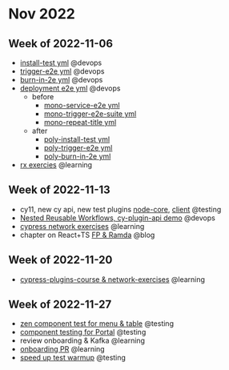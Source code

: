 # Nov 2022

## Week of 2022-11-06

- [install-test yml](https://github.com/helloextend/gha-reusable-workflows/blob/main/.github/workflows/poly-service-install-test.yml#L165) @devops
- [trigger-e2e yml](https://github.com/helloextend/gha-reusable-workflows/blob/main/.github/workflows/poly-service-trigger-e2e-suite.yml#L73) @devops
- [burn-in-2e yml](https://github.com/helloextend/gha-reusable-workflows/blob/main/.github/workflows/poly-service-test-burn-in.yml#L62) @devops
- [deployment e2e yml](https://github.com/helloextend/gha-reusable-workflows/blob/main/.github/workflows/poly-service-e2e.yml#L162) @devops
  - before
    - [mono-service-e2e yml](https://github.com/helloextend/gha-reusable-workflows/blob/main/.github/workflows/mono-service-e2e.yml#L75)
    - [mono-trigger-e2e-suite yml](https://github.com/helloextend/gha-reusable-workflows/blob/main/.github/workflows/mono-trigger-e2e-suite.yml#L87)
    - [mono-repeat-title yml](https://github.com/helloextend/gha-reusable-workflows/blob/main/.github/workflows/mono-repeat-title.yml#L73)
  - after
    - [poly-install-test yml](https://github.com/helloextend/gha-reusable-workflows/blob/main/.github/workflows/poly-service-install-test.yml#L165)
    - [poly-trigger-e2e yml](https://github.com/helloextend/gha-reusable-workflows/blob/main/.github/workflows/poly-service-trigger-e2e-suite.yml#L73)
    - [poly-burn-in-2e yml](https://github.com/helloextend/gha-reusable-workflows/blob/main/.github/workflows/poly-service-test-burn-in.yml#L62)
- [rx exercies](http://reactivex.io/learnrx/) @learning

## Week of 2022-11-13

- cy11, new cy api, new test plugins [node-core](https://github.com/helloextend/node-core/pull/12885), [client](https://github.com/helloextend/client/pull/5193/files) @testing
- [Nested Reusable Workflows, cy-plugin-api demo](https://helloextend.atlassian.net/wiki/spaces/ENG/pages/1558085639/Nested+Reusable+Workflows+-+New+cy-plugin-api) @devops
- [cypress network exercises](https://github.com/muratkeremozcan/fastify-example-tests/tree/main/cypress/e2e) @learning
- chapter on React+TS [FP & Ramda](https://github.com/muratkeremozcan/tour-of-heroes-react-cypress-ts/pull/110/files?diff=split&w=1) @blog

## Week of 2022-11-20

- [cypress-plugins-course & network-exercises](https://cypress.tips/courses) @learning

## Week of 2022-11-27

- [zen component test for menu & table](https://github.com/helloextend/client/pull/5240) @testing
- [component testing for Portal](https://github.com/helloextend/client/pull/5253) @testing
- review onboarding & Kafka @learning
- [onboarding PR](https://github.com/helloextend/onboarding-bootcamp/pull/179) @learning
- [speed up test warmup](https://github.com/helloextend/client/pull/5268) @testing

